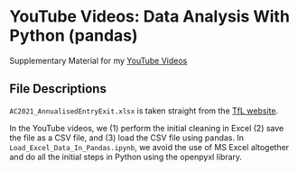 # YouTube Videos: Data Analysis With Python (pandas)
 Supplementary Material for my [YouTube Videos](https://youtube.com/playlist?list=PLCZPLPOZkkjaTIDFjWmMWZZrsazv15z_J)

## File Descriptions <a name="files"></a>

`AC2021_AnnualisedEntryExit.xlsx` is taken straight from the [TfL website]( http://crowding.data.tfl.gov.uk/Annual%20Station%20Counts/2021/AC2021_AnnualisedEntryExit.xlsx).

In the YouTube videos, we (1) perform the initial cleaning in Excel (2) save the file as a CSV file, and (3) load the CSV file using pandas.
In `Load_Excel_Data_In_Pandas.ipynb`, we avoid the use of MS Excel altogether and do all the initial steps in Python using the openpyxl library. 

